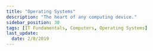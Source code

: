 ```yaml
---
title: "Operating Systems"
description: "The heart of any computing device."
sidebar_position: 30
tags: [IT Fundamentals, Computers, Operating Systems]
last_update:
  date: 2/8/2019
---
```


